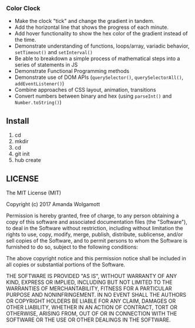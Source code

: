 ### Color Clock

* Make the clock "tick" and change the gradient in tandem.
* Add the horizontal line that shows the progress of each minute. 
* Add hover functionality to show the hex color of the gradient instead of the time.
* Demonstrate understanding of functions, loops/array, variadic behavior, `setTimeout()` and `setInterval()`
* Be able to breakdown a simple process of mathematical steps into a series of statements in JS
* Demonstrate Functional Programming methods
* Demonstrate use of DOM APIs (`querySelector()`, `querySelectorAll()`, `addEventListener()`)
* Combine approaches of CSS layout, animation, transitions
* Convert numbers between binary and hex (using `parseInt()` and `Number.toString()`)


## Install

1. cd <Projects folder>
2. mkdir <projectname>
3. cd <projectname>
4. git init
5. hub create <projectName>

## LICENSE

The MIT License (MIT)

Copyright (c) 2017 Amanda Wolgamott

Permission is hereby granted, free of charge, to any person obtaining a copy of this software and associated documentation files (the "Software"), to deal in the Software without restriction, including without limitation the rights to use, copy, modify, merge, publish, distribute, sublicense, and/or sell copies of the Software, and to permit persons to whom the Software is furnished to do so, subject to the following conditions:

The above copyright notice and this permission notice shall be included in all copies or substantial portions of the Software.

THE SOFTWARE IS PROVIDED "AS IS", WITHOUT WARRANTY OF ANY KIND, EXPRESS OR IMPLIED, INCLUDING BUT NOT LIMITED TO THE WARRANTIES OF MERCHANTABILITY, FITNESS FOR A PARTICULAR PURPOSE AND NONINFRINGEMENT. IN NO EVENT SHALL THE AUTHORS OR COPYRIGHT HOLDERS BE LIABLE FOR ANY CLAIM, DAMAGES OR OTHER LIABILITY, WHETHER IN AN ACTION OF CONTRACT, TORT OR OTHERWISE, ARISING FROM, OUT OF OR IN CONNECTION WITH THE SOFTWARE OR THE USE OR OTHER DEALINGS IN THE SOFTWARE.